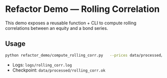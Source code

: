 # Refactor Demo — Rolling Correlation

This demo exposes a reusable function + CLI to compute rolling correlations between an equity and a bond series.

## Usage
```bash
python refactor_demo/compute_rolling_corr.py   --prices data/processed/clean.parquet   --eq-col SPY --bond-col TLT   --window 60   --out data/processed/rolling_corr.csv
```

- Logs: `logs/rolling_corr.log`
- Checkpoint: `data/processed/rolling_corr.ok`

